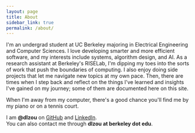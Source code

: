 ```yaml
---
layout: page
title: About
sidebar_link: true
permalink: /about/
---
```


I'm an undergrad student at UC Berkeley majoring in Electrical Engineering and Computer Sciences. I love developing smarter and more efficient software, and my interests include systems, algorithm design, and AI. As a research assistant at Berkeley's RISELab, I'm dipping my toes into the sorts of work that push the boundaries of computing. I also enjoy doing side projects that let me navigate new topics at my own pace. Then, there are times when I step back and reflect on the things I've learned and insights I've gained on my journey; some of them are documented here on this site.

When I'm away from my computer, there's a good chance you'll find me by my piano or on a tennis court.

I am **@dlzou** on [GitHub](https://github.com/dlzou) and [LinkedIn](https://linkedin.com/in/dlzou).\
You can also contact me through **dlzou at berkeley dot edu**.
